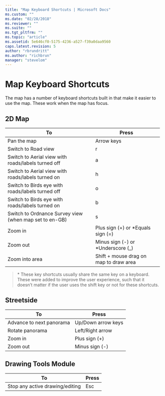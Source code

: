 ```yaml
---
title: "Map Keyboard Shortcuts | Microsoft Docs"
ms.custom: ""
ms.date: "02/28/2018"
ms.reviewer: ""
ms.suite: ""
ms.tgt_pltfrm: ""
ms.topic: "article"
ms.assetid: 5e646cf0-5175-4236-a527-f39a0daa9560
caps.latest.revision: 5
author: "rbrundritt"
ms.author: "richbrun"
manager: "stevelom"
---
```

# Map Keyboard Shortcuts
The map has a number of keyboard shortcuts built in that make it easier to use the map. These work when the map has focus.

## 2D Map

| To                                                     | Press                                  |
|--------------------------------------------------------|----------------------------------------|
| Pan the map                                            | Arrow keys                             |
| Switch to Road view                                    | r                                      |
| Switch to Aerial view with roads/labels turned off     | a                                      |
| Switch to Aerial view with roads/labels turned on      | h                                      |
| Switch to Birds eye with roads/labels turned off       | o                                      |
| Switch to Birds eye with roads/labels turned on        | b                                      |
| Switch to Ordnance Survey view (when map set to en-GB) | s                                      |
| Zoom in                                                | Plus sign (+) or *Equals sign (=)      |
| Zoom out                                               | Minus sign (-) or *Underscore (_)      |
| Zoom into area                                         | Shift + mouse drag on map to draw area |

 > \* These key shortcuts usually share the same key on a keyboard. These were added to improve the user experience, such that it doesn’t matter if the user uses the shift key or not for these shortcuts.

## Streetside

| To                       | Press              |
|--------------------------|--------------------|
| Advance to next panorama | Up/Down arrow keys |
| Rotate panorama          | Left/Right arrow   |
| Zoom in                  | Plus sign (+)      |
| Zoom out                 | Minus sign (-)     |

## Drawing Tools Module

| To                              | Press |
|---------------------------------|-------|
| Stop any active drawing/editing | Esc   |
